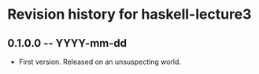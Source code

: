 # Revision history for haskell-lecture3

## 0.1.0.0 -- YYYY-mm-dd

* First version. Released on an unsuspecting world.
